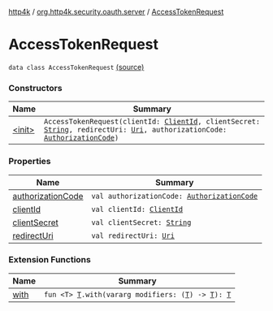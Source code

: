 [http4k](../../index.md) / [org.http4k.security.oauth.server](../index.md) / [AccessTokenRequest](./index.md)

# AccessTokenRequest

`data class AccessTokenRequest` [(source)](https://github.com/http4k/http4k/blob/master/http4k-security-oauth/src/main/kotlin/org/http4k/security/oauth/server/GenerateAccessToken.kt#L87)

### Constructors

| Name | Summary |
|---|---|
| [&lt;init&gt;](-init-.md) | `AccessTokenRequest(clientId: `[`ClientId`](../-client-id/index.md)`, clientSecret: `[`String`](https://kotlinlang.org/api/latest/jvm/stdlib/kotlin/-string/index.html)`, redirectUri: `[`Uri`](../../org.http4k.core/-uri/index.md)`, authorizationCode: `[`AuthorizationCode`](../-authorization-code/index.md)`)` |

### Properties

| Name | Summary |
|---|---|
| [authorizationCode](authorization-code.md) | `val authorizationCode: `[`AuthorizationCode`](../-authorization-code/index.md) |
| [clientId](client-id.md) | `val clientId: `[`ClientId`](../-client-id/index.md) |
| [clientSecret](client-secret.md) | `val clientSecret: `[`String`](https://kotlinlang.org/api/latest/jvm/stdlib/kotlin/-string/index.html) |
| [redirectUri](redirect-uri.md) | `val redirectUri: `[`Uri`](../../org.http4k.core/-uri/index.md) |

### Extension Functions

| Name | Summary |
|---|---|
| [with](../../org.http4k.core/with.md) | `fun <T> `[`T`](../../org.http4k.core/with.md#T)`.with(vararg modifiers: (`[`T`](../../org.http4k.core/with.md#T)`) -> `[`T`](../../org.http4k.core/with.md#T)`): `[`T`](../../org.http4k.core/with.md#T) |
